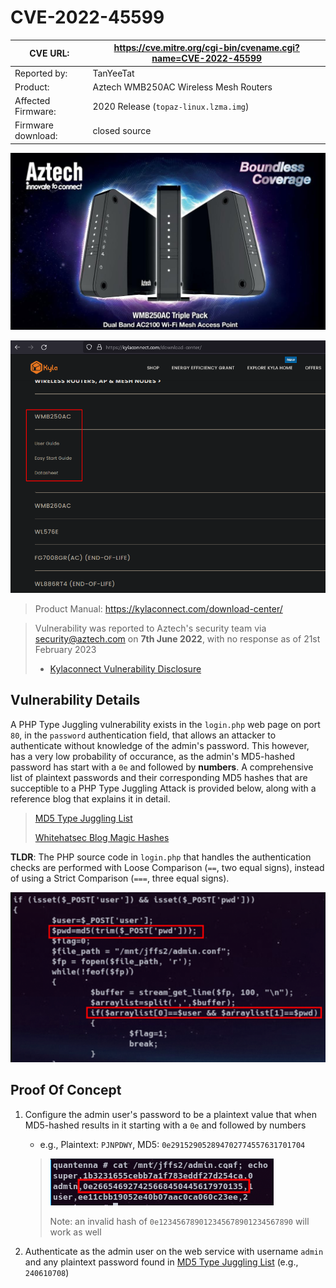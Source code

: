 # CVE-2022-45599

| CVE URL:           | https://cve.mitre.org/cgi-bin/cvename.cgi?name=CVE-2022-45599 |
|--------------------|---------------------------------------------------------------|
| Reported by:       | TanYeeTat                                                     |
| Product:           | Aztech WMB250AC Wireless Mesh Routers                         |
| Affected Firmware: | 2020 Release (``topaz-linux.lzma.img``)              |
| Firmware download: | closed source                                                 |


![aztech-wmb250ac](./sshots/aztech-wmb250ac.png)

![product-aztech-kylaconnect-site](./sshots/product-aztech-kylaconnect-site.png)
> Product Manual: https://kylaconnect.com/download-center/

> Vulnerability was reported to Aztech's security team via security@aztech.com on **7th June 2022**, with no response as of 21st February 2023
> - [Kylaconnect Vulnerability Disclosure](https://kylaconnect.com/vulnerability-disclosure-policy/)


## Vulnerability Details

A PHP Type Juggling vulnerability exists in the ``login.php`` web page on port ``80``, in the ``password`` authentication field, that allows an attacker to authenticate without knowledge of the admin's password. This however, has a very low probability of occurance, as the admin's MD5-hashed password has start with a ``0e`` and followed by **numbers**. A comprehensive list of plaintext passwords and their corresponding MD5 hashes that are succeptible to a PHP Type Juggling Attack is provided below, along with a reference blog that explains it in detail.

> [MD5 Type Juggling List](https://github.com/spaze/hashes/blob/master/md5.md)
>
> [Whitehatsec Blog Magic Hashes](https://www.whitehatsec.com/blog/magic-hashes/)


**TLDR**: The PHP source code in ``login.php`` that handles the authentication checks are performed with Loose Comparison (``==``, two equal signs), instead of using a Strict Comparison (``===``, three equal signs).

![login-php-loose-comparison](./sshots/login-php-loose-comparison.png)


## Proof Of Concept

1. Configure the admin user's password to be a plaintext value that when MD5-hashed results in it starting with a ``0e`` and followed by numbers
	- e.g., Plaintext: ``PJNPDWY``, MD5: ``0e291529052894702774557631701704``
	> ![modified-admin-conf](./sshots/modified-admin-conf.png) 
	>
	> Note: an invalid hash of ``0e123456789012345678901234567890`` will work as well
	
2. Authenticate as the admin user on the web service with username ``admin`` and any plaintext password found in [MD5 Type Juggling List](https://github.com/spaze/hashes/blob/master/md5.md) (e.g., ``240610708``)
